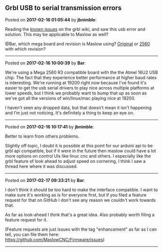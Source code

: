 ## Grbl USB to serial transmission errors
Posted on **2017-02-16 01:05:44** by **jbnimble**:

Reading the [known issues](https://github.com/gnea/grbl/wiki/Known-Issues#usb-to-serial-transmission-errors) on the grbl wiki, and saw this usb error and solution. This may be applicable to Maslow as well?

@Bar, which mega board and revision is Maslow using? [Original](https://www.arduino.cc/en/Main/ArduinoBoardMega) or [2560](https://www.arduino.cc/en/Main/arduinoBoardMega2560) with which revision?

---

Posted on **2017-02-16 10:00:39** by **Bar**:

We're using a Mega 2560 R3 compatible board with the the Atmel 16U2 USB chip. The fact that they experience better performance at higher baud rates is interesting. We're running at 19200 right now because I've found it's easier to get the usb serial drivers to play nice across multiple platforms at lower speeds, but I think we probably want to bump that up as soon as we've got all the versions of win/linux/mac playing nice at 19200. 

I haven't seen any dropped data, but that doesn't mean it isn't happening and I'm just not noticing. It's definitely a thing to keep an eye on.

---

Posted on **2017-02-16 10:17:41** by **jbnimble**:

Better to learn from others problems.

Slightly off topic, I doubt it is possible at this point for our arduini api to be grbl api compatible, but if it were in the future then maslow could have a lot more options on control UIs like linuc cnc and others. I especially like the grbl feature of look ahead to adjust speed on cornering, I think I saw a thread here where it was discussed.

---

Posted on **2017-02-17 09:33:21** by **Bar**:

I don't think it should be too hard to make the interface compatible. I want to make sure it's working as is for everyone first, but if you filed a feature request for that on GitHub I don't see any reason we couldn't work towards that. 

As far as look-ahead I think that's a great idea. Also probably worth filing a feature request for it.

(Feature requests are just issues with the tag "enhancement" as far as I can tell, you can file them here: https://github.com/MaslowCNC/Firmware/issues)

---

